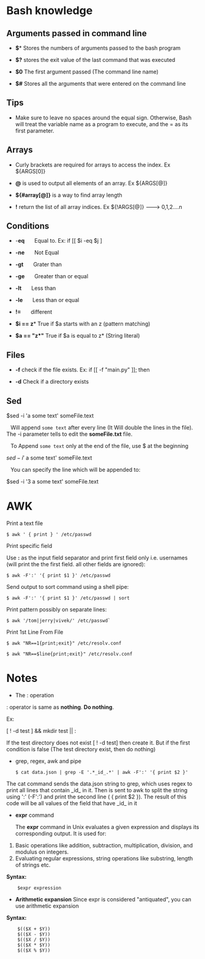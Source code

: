# Bash knowledge

  

  

  

## Arguments passed in command line

  

  

-  **$*** Stores the numbers of arguments passed to the bash program

  

  

-  **$?** stores the exit value of the last command that was executed

  

  

-  **$0** The first argument passed (The command line name)

  

  

-  **$#** Stores all the arguments that were entered on the command line

  

  

  

## Tips

  

  

- Make sure to leave no spaces around the equal sign. Otherwise, Bash will treat the variable name as a program to execute, and the = as its first parameter.

  

  

  

## Arrays

  

  

- Curly brackets are required for arrays to access the index. Ex ${ARGS[0]}

  

  

-  **@** is used to output all elements of an array. Ex ${ARGS[@]}

  

  

-  **${#array[@]}** is a way to find array length

  

  

-  **!** return the list of all array indices. Ex ${!ARGS[@]} ---> 0,1,2....n

  

  

  

## Conditions

  

  

- -**eq**  &ensp;  &ensp; Equal to. Ex: if [[ $i -eq $j ]

  

-  **-ne**  &ensp;  &ensp; Not Equal

  

-  **-gt**  &ensp;  &ensp; Grater than

  

-  **-ge**  &ensp;  &ensp; Greater than or equal

  

-  **-lt**  &ensp;  &ensp; Less than

  

-  **-le**  &ensp;  &ensp; Less than or equal

  

-  **!=**  &ensp;  &ensp; different

  

-  **\$i == z*** True if $a starts with an z (pattern matching)

  

-  **\$a == "z\*"** True if $a is equal to z* (String literal)

  

## Files

  

-  **-f** check if the file exists. Ex: if [[ -f "main.py" ]]; then

  

-  **-d** Check if a directory exists

  

## Sed

  

$sed -i 'a some text' someFile.text

&ensp; Will append `some text` after every line (It Will double the lines in the file). The -i parameter tells to edit the **someFile.txt** file.

&ensp; To Append `some text` only at the end of the file, use $ at the beginning

  

$sed -i '$ a some text' someFile.text

&ensp; You can specify the line which will be appended to:

  

$sed -i '3 a some text' someFile.text

  

# AWK

Print a text file
	
	$ awk ' { print } ' /etc/passwd
  
  Print specific field

Use  **:** as the input field separator and print first field only i.e. usernames (will print the the first field. all other fields are ignored):

	$ awk -F':' '{ print $1 }' /etc/passwd

Send output to sort command using a shell pipe:  

	$ awk -F':' '{ print $1 }' /etc/passwd | sort
  
  Print pattern possibly on separate lines:  

	$ awk '/tom|jerry|vivek/' /etc/passwd`

Print 1st Line From File

	$ awk "NR==1{print;exit}" /etc/resolv.conf  
  
	$ awk "NR==$line{print;exit}" /etc/resolv.conf

# Notes

  

 - The : operation

: operator is same as **nothing**. **Do nothing**.

Ex:

[ ! -d test ] && mkdir test || :

If the test directory does not exist [ ! -d test] then create it. But if the first condition is false (The test directory exist, then do nothing)
 
 - grep, regex, awk and pipe

       $ cat data.json | grep -E '.*_id_.*' | awk -F':' '{ print $2 }'   

The cat command sends the data.json string to grep, which uses regex to print all lines that contain \_id_ in it. Then is sent to awk to split the string using ':' (-F':') and print the second line ( { print $2 }). The result of this code will be all values of the field that have \_id_ in it  


 - **expr** command

	The  **expr**  command in Unix evaluates a given expression and displays its corresponding output. It is used for:

  1) Basic operations like addition, subtraction, multiplication, division, and modulus on integers.
  2) Evaluating regular expressions, string operations like substring, length of strings etc.
	
**Syntax:**

		$expr expression

- **Arithmetic expansion**
	Since expr is considered "antiquated", you can use arithmetic expansion

**Syntax:**

		$(($X + $Y))
		$(($X - $Y))
		$(($X / $Y))
		$(($X * $Y))
		$(($X % $Y))

		


